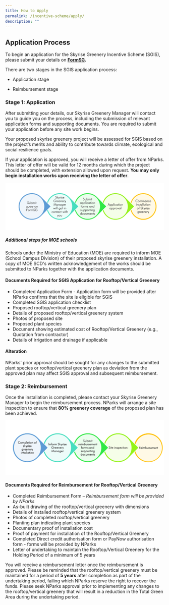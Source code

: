 ```yaml
---
title: How to Apply
permalink: /incentive-scheme/apply/
description: ""
---
```

## **Application Process**

To begin an application for the Skyrise Greenery Incentive Scheme (SGIS), please submit your details on [**FormSG**](https://form.gov.sg/5cee3b050a5be80010bd5a73)**.**

There are two stages in the SGIS application process:

*   Application stage

*  Reimbursement stage


### **Stage 1: Application**

After submitting your details, our Skyrise Greenery Manager will contact you to guide you on the process, including the submission of relevant application forms and supporting documents. You are required to submit your application before any site work begins.

Your proposed skyrise greenery project will be assessed for SGIS based on the project’s merits and ability to contribute towards climate, ecological and social resilience goals.

If your application is approved, you will receive a letter of offer from NParks. This letter of offer will be valid for 12 months during which the project should be completed, with extension allowed upon request. **You may only begin installation works upon receiving the letter of offer**.

![](/images/Graphics/application%20process.png)

##### *Additional steps for MOE schools*

Schools under the Ministry of Education (MOE) are required to inform MOE (School Campus Division) of their proposed skyrise greenery installation. A copy of MOE SCD's written acknowledgement of the works should be submitted to NParks together with the application documents.

#### **Documents Required for SGIS Application for Rooftop/Vertical Greenery**
<p></p>

* Completed Application Form - Application form will be provided after NParks confirms that the site is eligible for SGIS
* Completed SGIS application checklist 
* Proposed rooftop/vertical greenery plan
* Details of proposed rooftop/vertical greenery system  
* Photos of proposed site
* Proposed plant species
* Document showing estimated cost of Rooftop/Vertical Greenery (e.g., Quotation from contractor)
* Details of irrigation and drainage if applicable

#### **Alteration**
NParks’ prior approval should be sought for any changes to the submitted plant species or rooftop/vertical greenery plan as deviation from the approved plan may affect SGIS approval and subsequent reimbursement.

### **Stage 2: Reimbursement**
Once the installation is completed, please contact your Skyrise Greenery Manager to begin the reimbursement process. NParks will arrange a site inspection to ensure that **80% greenery coverage** of the proposed plan has been achieved.

![](/images/Graphics/reimbursement%20process.png)

#### **Documents Required for Reimbursement for Rooftop/Vertical Greenery**

* Completed Reimbursement Form – *Reimbursement form will be provided by NParks*
* As-built drawing of the rooftop/vertical greenery with dimensions 
* Details of installed rooftop/vertical greenery system  
* Photos of completed rooftop/vertical greenery 
* Planting plan indicating plant species
* Documentary proof of installation cost
* Proof of payment for installation of the Rooftop/Vertical Greenery
* Completed Direct credit authorisation form or PayNow authorisation form - forms will be provided by NParks
* Letter of undertaking to maintain the Rooftop/Vertical Greenery for the Holding Period of a minimum of 5 years 

You will receive a reimbursement letter once the reimbursement is approved. Please be reminded that the rooftop/vertical greenery must be maintained for a period of **5 years**  after completion as part of the undertaking period, failing which NParks reserve the right to recover the funds. Please seek NParks approval prior to implementing any changes to the rooftop/vertical greenery that will result in a reduction in the Total Green Area during the undertaking period.<p></p>